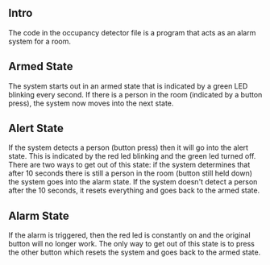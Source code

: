 ## Intro

The code in the occupancy detector file is a program that acts as an alarm system for a room. 

## Armed State

The system starts out in an armed state that is indicated by a green LED blinking every second. If there is a person in the room
(indicated by a button press), the system now moves into the next state.

## Alert State

If the system detects a person (button press) then it will go into the alert state. This is indicated by the red led blinking and the green led
turned off. There are two ways to get out of this state: if the system determines that after 10 seconds there is still a person in the room (button still held down)
the system goes into the alarm state. If the system doesn't detect a person after the 10 seconds, it resets everything and goes back to the armed state.

## Alarm State

If the alarm is triggered, then the red led is constantly on and the original button will no longer work. The only way to get out of
this state is to press the other button which resets the system and goes back to the armed state.